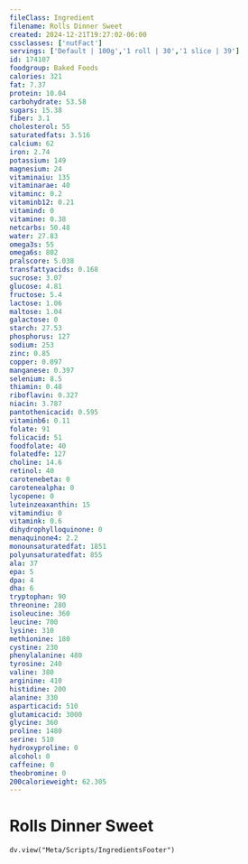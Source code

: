 ```yaml
---
fileClass: Ingredient
filename: Rolls Dinner Sweet
created: 2024-12-21T19:27:02-06:00
cssclasses: ['nutFact']
servings: ['Default | 100g','1 roll | 30','1 slice | 39']
id: 174107
foodgroup: Baked Foods
calories: 321
fat: 7.37
protein: 10.04
carbohydrate: 53.58
sugars: 15.38
fiber: 3.1
cholesterol: 55
saturatedfats: 3.516
calcium: 62
iron: 2.74
potassium: 149
magnesium: 24
vitaminaiu: 135
vitaminarae: 40
vitaminc: 0.2
vitaminb12: 0.21
vitamind: 0
vitamine: 0.38
netcarbs: 50.48
water: 27.83
omega3s: 55
omega6s: 802
pralscore: 5.038
transfattyacids: 0.168
sucrose: 3.07
glucose: 4.81
fructose: 5.4
lactose: 1.06
maltose: 1.04
galactose: 0
starch: 27.53
phosphorus: 127
sodium: 253
zinc: 0.85
copper: 0.097
manganese: 0.397
selenium: 8.5
thiamin: 0.48
riboflavin: 0.327
niacin: 3.787
pantothenicacid: 0.595
vitaminb6: 0.11
folate: 91
folicacid: 51
foodfolate: 40
folatedfe: 127
choline: 14.6
retinol: 40
carotenebeta: 0
carotenealpha: 0
lycopene: 0
luteinzeaxanthin: 15
vitamindiu: 0
vitamink: 0.6
dihydrophylloquinone: 0
menaquinone4: 2.2
monounsaturatedfat: 1851
polyunsaturatedfat: 855
ala: 37
epa: 5
dpa: 4
dha: 6
tryptophan: 90
threonine: 280
isoleucine: 360
leucine: 700
lysine: 310
methionine: 180
cystine: 230
phenylalanine: 480
tyrosine: 240
valine: 380
arginine: 410
histidine: 200
alanine: 330
asparticacid: 510
glutamicacid: 3000
glycine: 360
proline: 1480
serine: 510
hydroxyproline: 0
alcohol: 0
caffeine: 0
theobromine: 0
200calorieweight: 62.305
---
```


# Rolls Dinner Sweet

```dataviewjs
dv.view("Meta/Scripts/IngredientsFooter")
```